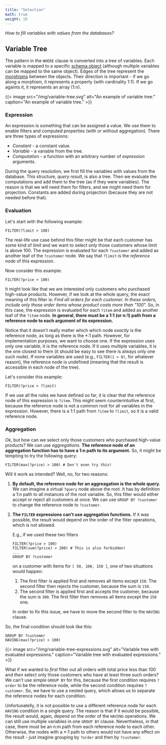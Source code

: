 ```yaml
---
title: "Selection"
math: true
weight: 10
---
```


*How to fill variables with values from the databases?*

## Variable Tree

The pattern in the `WHERE` clause is converted into a tree of variables. Each variable is mapped to a specific [schema object](schema-category.md#objects) (although multiple variables can be mapped to the same object). Edges of the tree represent the [morphisms](schema-category.md#morphisms) between the objects. Their direction is important - if we go along a morphism, it represents a property (with cardinality 1:1). If we go againts it, it represents an array (1:n).

{{< image src="/img/variable-tree.svg" alt="An example of variable tree." caption="An example of variable tree." >}}

### Expression

An expression is something that can be assigned a value. We use them to enable filters and computed properties (with or without aggregation). There are three types of expressions:
- *Constant* - a constant value.
- *Variable* - a variable from the tree.
- *Computation* - a function with an arbitrary number of *expression* arguments.

During the query resolution, we first fill the variables with values from the database. This structure, *query result*, is also a tree. Then we evaluate the computations and add them to the tree (as if they were variables). The reason is that we will need them for filters, and we might need them for projection. Constants are added during projection (because they are not needed before that).

### Evaluation

Let's start with the following example:

```sparql
FILTER(?limit > 100)
```

The real-life use case behind this filter might be that each customer has some kind of *limit* and we want to select only those customers whose limit is above 100. The expression is evaluated for each `?customer` and added as another leaf of the `?customer` node. We say that `?limit` is the *reference node* of this expression.

Now consider this example:

```sparql
FILTER(?price > 100)
```

It might look like that we are interested only customers who purchased high-value products. However, if we look at the whole query, the exact meaning of this filter is: *Find all orders for each customer. In these orders, include only those order items whose product costs more than "100".* So, in this case, the expression is evaluated for each `?item` and added as another leaf of the `?item` node. **In general, there must be a 1:1 (or n:1) path from a reference node to each argument of its expression.**

Notice that it doesn't really matter which which node *exactly* is the reference node, as long as there is the *:1 path. However, for implementation purposes, we want to choose one. If the expression uses only one variable, it is the reference node. If it uses multiple variables, it is the one closest to them (it should be easy to see there is always only one such node). If none variables are used (e.g., `FILTER(1 > 0)`, for whatever reason), the reference node is undefined (meaning that the result is accessible in each node of the tree).

Let's consider this example:

```sparql
FILTER(?price > ?limit)
```

If we use all the rules we have defined so far, it is clear that the reference node of this expression is `?item`. This might seem counterintuitive at first, because the reference node is not a common root for all variables in the expression. However, there is a 1:1 path from `?item` to `?limit`, so it is a valid reference node.

### Aggregation

Ok, but how can we select only those customers who purchased high-value products? We can use *aggregations*. **The reference node of an aggregation function has to have a 1:n path to its argument.** So, it might be tempting to try the following query:

```sparql
FILTER(max(?price) > 100) # Don't even try this!
```

Will it work as intended? Well, no, for two reasons:
1. **By default, the reference node for an aggreagation is the whole query.** We can imagine a virtual `?query` node above the root. It has by definition a 1:n path to all instances of the root variable. So, this filter would either accept or reject all customers at once. We can use `GROUP BY ?customer` to change the reference node to `?customer`.
2. **The `FILTER` expressions can't use aggregation functions.** If it was possible, the result would depend on the order of the filter operations, which is not allowed.
    
    E.g., if we used these two filters
    ```sparql
    FILTER(?price > 100)
    FILTER(sum(?price) > 200) # This is also forbidden!
    ...
    GROUP BY ?customer
    ```
    on a customer with items for `[ 50, 100, 150 ]`, one of two situations would happen:
    1. The first filter is applied first and removes all items except `150`. The second filter then rejects the customer, because the sum is `150`.
    2. The second filter is applied first and accepts the customer, because the sum is `300`. The first filter then removes all items except the `150` one.
    
    In order to fix this issue, we have to move the second filter to the `HAVING` clause.

So, the final condition should look like this:

```sparql
GROUP BY ?customer
HAVING(max(?price) > 100)
```
{{< image src="/img/variable-tree-expressions.svg" alt="Variable tree with evaluated expressions." caption="Variable tree with evaluated expressions." >}}

What if we wanted to *first* filter out all orders with total price less than 100 and *then* select only those customers who have at least three such orders? We can't use simple `GROUP BY` for this, because the first condition requires `?order` to be the reference node, while the second condition requires `?customer`. So, we have to use a nested query, which allows us to separate the reference nodes for each condition.

Unfortunatelly, it is not possible to use a different reference node for each `HAVING` condition in a single query. The reason is that if it would be possible, the result would, again, depend on the order of the `HAVING` operations. We can still use multiple variables in one `GROUP BY` clause. Nevertheless, in that case, there must be an n:m path from each reference node to each other. Otherwise, the nodes with a *:1 path to others would not have any effect on the result - just imagine grouping by `?order` and then by `?customer`.

